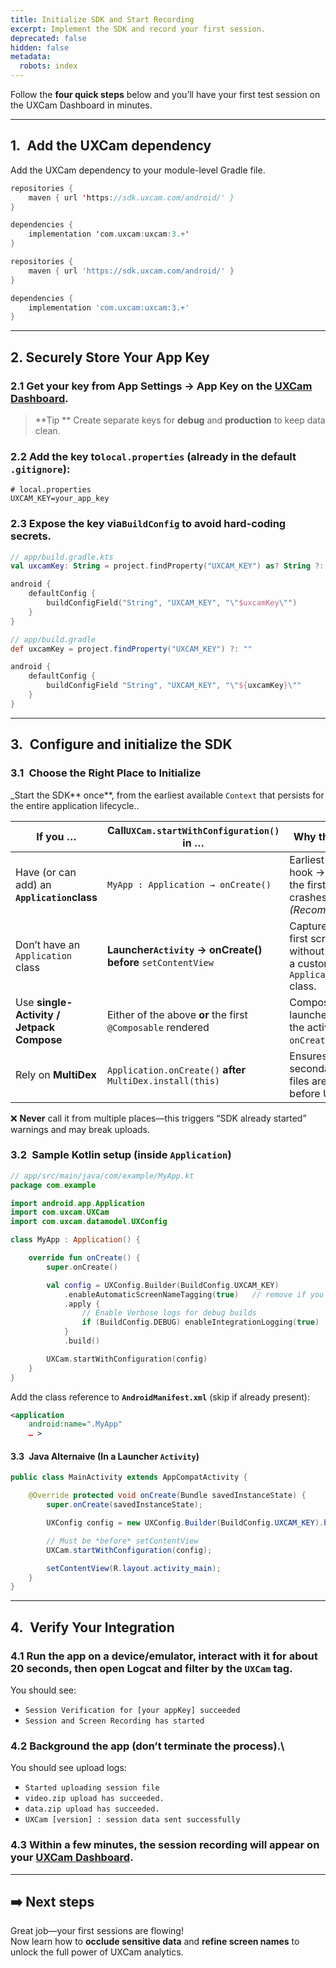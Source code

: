 ```yaml
---
title: Initialize SDK and Start Recording
excerpt: Implement the SDK and record your first session.
deprecated: false
hidden: false
metadata:
  robots: index
---
```

Follow the **four quick steps** below and you’ll have your first test session on the UXCam Dashboard in minutes.

***

## 1. Add the UXCam dependency

Add the UXCam dependency to your module-level Gradle file.

```kotlin build.gradle.kts (Kotlin DSL)
repositories {
    maven { url 'https://sdk.uxcam.com/android/' }
}

dependencies {
    implementation 'com.uxcam:uxcam:3.+'
}
```
```groovy build.gradle (Groovy)
repositories {
    maven { url 'https://sdk.uxcam.com/android/' }
}

dependencies {
    implementation 'com.uxcam:uxcam:3.+'
}
```

***

## 2. Securely Store Your App Key

### 2.1 **Get your key** from **App Settings → App Key** on the <a href="https://app.uxcam.com" target="_blank" rel="noopener">UXCam Dashboard</a>.

> \*\*Tip \*\*  Create separate keys for **debug** and **production** to keep data clean.

### 2.2 **Add the key to`local.properties`** (already in the default `.gitignore`):

```properties
# local.properties
UXCAM_KEY=your_app_key
```

### 2.3 **Expose the key via`BuildConfig`** to avoid hard-coding secrets.

```kotlin Kotlin DSL
// app/build.gradle.kts
val uxcamKey: String = project.findProperty("UXCAM_KEY") as? String ?: ""

android {
    defaultConfig {
        buildConfigField("String", "UXCAM_KEY", "\"$uxcamKey\"")
    }
}
```
```groovy Groovy DSL
// app/build.gradle
def uxcamKey = project.findProperty("UXCAM_KEY") ?: ""

android {
    defaultConfig {
        buildConfigField "String", "UXCAM_KEY", "\"${uxcamKey}\""
    }
}
```

***

## 3. Configure **and** initialize the SDK

### 3.1 Choose the Right Place to Initialize

<GitHubCallout type="note"> \_Start the SDK\*\* once\*\*, from the earliest available `Context` that persists for the entire application lifecycle..</GitHubCallout>

| **If you …**                                | **Call`UXCam.startWithConfiguration()` in …**                   | **Why this spot?**                                                              |
| ------------------------------------------- | --------------------------------------------------------------- | ------------------------------------------------------------------------------- |
| Have (or can add) an **`Application`class** | `MyApp : Application → onCreate()`                              | Earliest lifecycle hook → captures the first screen & crashes. *(Recommended.)* |
| Don’t have an `Application` class           | **Launcher`Activity` → onCreate()** **before** `setContentView` | Captures the first screen without requiring a custom `Application` class.       |
| Use **single-Activity / Jetpack Compose**   | Either of the above **or** the first `@Composable` rendered     | Compose is launched from the activity’s `onCreate()`.                           |
| Rely on **MultiDex**                        | `Application.onCreate()` **after** `MultiDex.install(this)`     | Ensures secondary DEX files are loaded before UXCam.                            |

❌ **Never** call it from multiple places—this triggers “SDK already started” warnings and may break uploads.

### 3.2 Sample Kotlin setup (inside `Application`)

```kotlin
// app/src/main/java/com/example/MyApp.kt
package com.example

import android.app.Application
import com.uxcam.UXCam
import com.uxcam.datamodel.UXConfig

class MyApp : Application() {

    override fun onCreate() {
        super.onCreate()

        val config = UXConfig.Builder(BuildConfig.UXCAM_KEY)
            .enableAutomaticScreenNameTagging(true)   // remove if you tag screens manually
            .apply {
                // Enable Verbose logs for debug builds
                if (BuildConfig.DEBUG) enableIntegrationLogging(true)
            }
            .build()

        UXCam.startWithConfiguration(config)
    }
}
```

Add the class reference to **`AndroidManifest.xml`** (skip if already present):

```xml
<application
    android:name=".MyApp"
    … >
```

#### 3.3 Java Alternaive (In a Launcher `Activity`)

```java
public class MainActivity extends AppCompatActivity {

    @Override protected void onCreate(Bundle savedInstanceState) {
        super.onCreate(savedInstanceState);

        UXConfig config = new UXConfig.Builder(BuildConfig.UXCAM_KEY).build();

        // Must be *before* setContentView
        UXCam.startWithConfiguration(config);

        setContentView(R.layout.activity_main);
    }
}
```

***

## 4. Verify Your Integration

### 4.1 **Run the app** on a device/emulator, interact with it for about 20 seconds, then open **Logcat** and filter by the `UXCam` tag.

You should see:

* `Session Verification for [your appKey] succeeded`
* `Session and Screen Recording has started`

### 4.2 **Background the app** (don’t terminate the process).\\

You should see upload logs:

* `Started uploading session file`
* `video.zip upload has succeeded.`
* `data.zip upload has succeeded.`
* `UXCam [version] : session data sent successfully`

### 4.3 Within a few minutes, the session recording will appear on your [UXCam Dashboard](https://app.uxcam.com).

***

## ➡️ Next steps

Great job—your first sessions are flowing!\
Now learn how to **occlude sensitive data** and **refine screen names** to unlock the full power of UXCam analytics.
